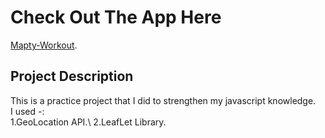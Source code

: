 # Check Out The App Here

[Mapty-Workout](https://mapty-workout-1-0-0.netlify.app/).

## Project Description
This is a practice project that I did to strengthen my javascript knowledge.\
I used -:\
1.GeoLocation API.\ 
2.LeafLet Library.
